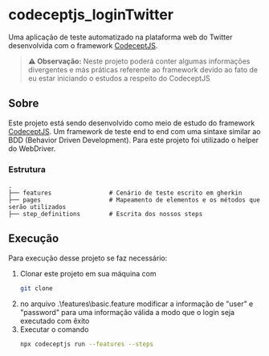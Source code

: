﻿# codeceptjs_loginTwitter
Uma aplicação de teste automatizado na plataforma web do Twitter desenvolvida com o framework [CodeceptJS](https://codecept.io/).
> **⚠ Observação:** Neste projeto poderá conter algumas informações divergentes e más práticas referente ao framework devido ao fato de eu estar iniciando o estudos a respeito do CodeceptJS
 
 ## Sobre
Este projeto está sendo desenvolvido como meio de estudo do framework [CodeceptJS](https://codecept.io/). Um framework de teste end to end com uma sintaxe similar ao BDD (Behavior Driven Development).
Para este projeto foi utilizado o helper do WebDriver.

### Estrutura

    .
    ├── features                # Cenário de teste escrito em gherkin
    ├── pages                   # Mapeamento de elementos e os métodos que serão utilizados
    ├── step_definitions        # Escrita dos nossos steps
 
 ## Execução
 Para execução desse projeto se faz necessário:
 1. Clonar este projeto em sua máquina com 
    ```bash
    git clone
    ```
 2. no arquivo .\features\basic.feature modificar a informação de "user" e "password" para uma informação válida a modo que o login seja executado com êxito
 3. Executar o comando 
    ```bash 
    npx codeceptjs run --features --steps
    ```
